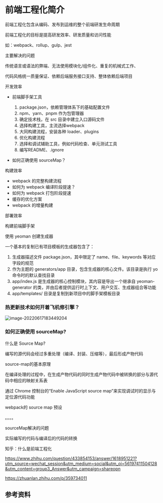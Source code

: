 # 前端工程化简介



前端工程化包含从编码、发布到运维的整个前端研发生命周期



前端工程化的目标是提高研发效率、研发质量和访问性能

如：webpack、rollup、gulp、jest



主要解决的问题

传统语言或语法的弊端、无法使用模块化/组件化、重复的机械式工作、

代码风格统一质量保证、依赖后端服务接口支持、整体依赖后端项目



开发效率

- 前端脚手架工具
  1. package.json，依赖管理体系下的基础配置文件
  2. npm、yarn、pnpm 作为包管理器
  3. 确定技术栈，在 src 目录中建立入口源码文件
  4. 选择构建工具，主流选择webpack
  5. 大同构建流程，安装各种 loader、plugins
  6. 优化构建流程
  7. 选择和调试辅助工具，例如代码检查、单元测试工具
  8. 编写README、.ignore

- 如何正确使用 sourceMap？

构建效率

- webpack 的完整构建流程
- 如何为 webpack 编译阶段提速？
- 如何为 webpack 打包阶段提速
- 缓存的优化方案
- webpack 的增量构建

部署效率





构建前端脚手架

使用 yeoman 创建生成器

一个基本的复制已有项目模板的生成器包含了：

1. 生成器描述文件 package.json，其中限定了 name、file、keywords 等对应字段的规范
2. 作为主题的 generators/app 目录，包含生成器的核心文件。该目录是执行 yo 命令时的默认查找目录
3. app/index.js 是生成器的核心控制模块，其内容是导出一个继承自 yeoman-generator 的类，并由后者提供运行时上下文、用户交互、生成器组合等功能
4. app/templates/ 目录是复制到新项目中的脚手架模板目录





### 热更新技术如何开着飞机修引擎？

![image-20220617183449204](C:/Users/hanbo/AppData/Roaming/Typora/typora-user-images/image-20220617183449204.png)





### 如何正确使用 sourceMap?

什么是 Source Map?

编写的源代码会经过多重处理（编译、封装、压缩等），最后形成产物代码



source-map的基本原理

在编译处理的过程中，在生成产物代码的同时生成产物代码中被转换的部分与源代码中相应的映射关系表

通过 Chrome 控制台的“Enable JavaScript source map”来实现调试时的显示与定位源代码功能



webpack的 source map 预设

。。。。





sourceMap解决的问题

实际编写的代码与编译后的代码的转换











































知乎：什么是前端工程化

https://www.zhihu.com/question/433854153/answer/1618951221?utm_source=wechat_session&utm_medium=social&utm_oi=56197411504128&utm_content=group3_Answer&utm_campaign=shareopn

https://zhuanlan.zhihu.com/p/359734011

## 参考资料
